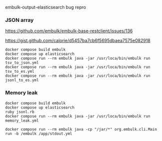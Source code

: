 embulk-output-elasticsearch bug repro

### JSON array

https://github.com/embulk/embulk-base-restclient/issues/136

https://gist.github.com/calorie/d5457ba7cb6f5695dbaea7575e082918

```
docker compose build embulk
docker compose up elasticsearch
docker compose run --rm embulk java -jar /usr/loca/bin/embulk run tsv_to_json.yml
docker compose run --rm embulk java -jar /usr/loca/bin/embulk run tsv_to_es.yml
docker compose run --rm embulk java -jar /usr/loca/bin/embulk run jsonl_to_es.yml
```

### Memory leak

```
docker compose build embulk
docker compose up elasticsearch
ruby jsonl.rb
docker compose run --rm embulk java -jar /usr/loca/bin/embulk run memory_leak.yml
```

```
docker compose run --rm embulk java -cp "/jar/*" org.embulk.cli.Main run -b /embulk /app/stdout.yml
```
